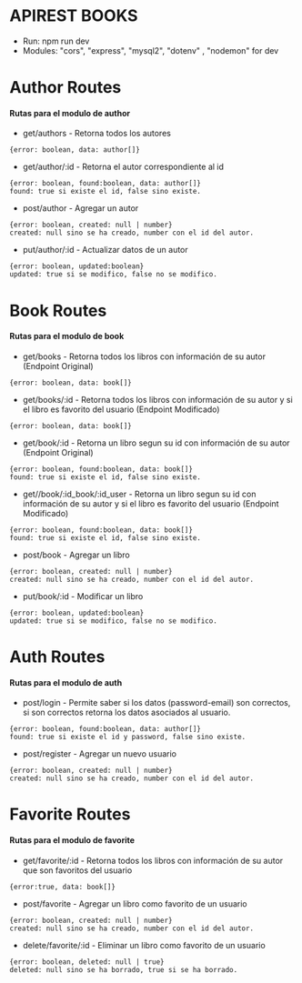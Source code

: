 # APIREST BOOKS

- Run:  npm run dev
- Modules: "cors", "express", "mysql2", "dotenv" , "nodemon" for dev

# Author Routes
#### Rutas para el modulo de author

- get/authors - Retorna todos los autores
```console
{error: boolean, data: author[]}
```  

- get/author/:id - Retorna el autor correspondiente al id
```console
{error: boolean, found:boolean, data: author[]}
found: true si existe el id, false sino existe.
```  

- post/author - Agregar un autor
```console
{error: boolean, created: null | number}
created: null sino se ha creado, number con el id del autor.
```  

- put/author/:id - Actualizar datos de un autor
```console
{error: boolean, updated:boolean}
updated: true si se modifico, false no se modifico.
```  
# Book Routes
#### Rutas para el modulo de book
- get/books - Retorna todos los libros con información de su autor (Endpoint Original)
```console
{error: boolean, data: book[]}
```  

- get/books/:id - Retorna todos los libros con información de su autor y si el libro es favorito del usuario (Endpoint Modificado)
```console
{error: boolean, data: book[]}
```  

- get/book/:id - Retorna un libro segun su id con información de su autor (Endpoint Original)
```console
{error: boolean, found:boolean, data: book[]}
found: true si existe el id, false sino existe.
```  
- get//book/:id_book/:id_user - Retorna un libro segun su id con información de su autor y si el libro es favorito del usuario (Endpoint Modificado)
```console
{error: boolean, found:boolean, data: book[]}
found: true si existe el id, false sino existe.
```  
- post/book - Agregar un libro
```console
{error: boolean, created: null | number}
created: null sino se ha creado, number con el id del autor.
```  

- put/book/:id - Modificar un libro
```console
{error: boolean, updated:boolean}
updated: true si se modifico, false no se modifico.
``` 
# Auth Routes
#### Rutas para el modulo de auth
- post/login - Permite saber si los datos (password-email) son correctos, si son correctos retorna los datos asociados al usuario.
```console
{error: boolean, found:boolean, data: author[]}
found: true si existe el id y password, false sino existe.
```  

- post/register - Agregar un nuevo usuario
```console
{error: boolean, created: null | number}
created: null sino se ha creado, number con el id del autor.
```
# Favorite Routes
#### Rutas para el modulo de favorite  
- get/favorite/:id - Retorna todos los libros con información de su autor que son favoritos del usuario 
```console
{error:true, data: book[]}
```  
- post/favorite - Agregar un libro como favorito de un usuario
```console
{error: boolean, created: null | number}
created: null sino se ha creado, number con el id del autor.
```  
- delete/favorite/:id - Eliminar un libro como favorito de un usuario
```console
{error: boolean, deleted: null | true}
deleted: null sino se ha borrado, true si se ha borrado.
```  
